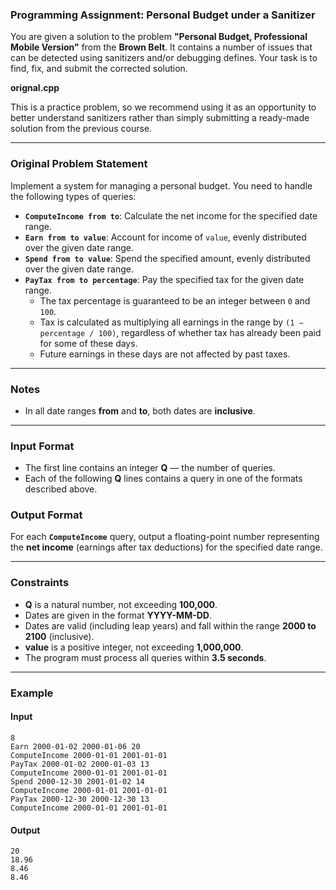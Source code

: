 ### **Programming Assignment: Personal Budget under a Sanitizer**  

You are given a solution to the problem **"Personal Budget, Professional Mobile Version"** from the **Brown Belt**. It contains a number of issues that can be detected using sanitizers and/or debugging defines. Your task is to find, fix, and submit the corrected solution.  

**orignal.cpp**  

This is a practice problem, so we recommend using it as an opportunity to better understand sanitizers rather than simply submitting a ready-made solution from the previous course.  

---

### **Original Problem Statement**  
Implement a system for managing a personal budget. You need to handle the following types of queries:  

- **`ComputeIncome from to`**: Calculate the net income for the specified date range.  
- **`Earn from to value`**: Account for income of `value`, evenly distributed over the given date range.  
- **`Spend from to value`**: Spend the specified amount, evenly distributed over the given date range.  
- **`PayTax from to percentage`**: Pay the specified tax for the given date range.  
  - The tax percentage is guaranteed to be an integer between `0` and `100`.  
  - Tax is calculated as multiplying all earnings in the range by `(1 − percentage / 100)`, regardless of whether tax has already been paid for some of these days.  
  - Future earnings in these days are not affected by past taxes.  

---

### **Notes**  
- In all date ranges **from** and **to**, both dates are **inclusive**.  

---

### **Input Format**  
- The first line contains an integer **Q** — the number of queries.  
- Each of the following **Q** lines contains a query in one of the formats described above.  

### **Output Format**  
For each **`ComputeIncome`** query, output a floating-point number representing the **net income** (earnings after tax deductions) for the specified date range.  

---

### **Constraints**  
- **Q** is a natural number, not exceeding **100,000**.  
- Dates are given in the format **YYYY-MM-DD**.  
- Dates are valid (including leap years) and fall within the range **2000 to 2100** (inclusive).  
- **value** is a positive integer, not exceeding **1,000,000**.  
- The program must process all queries within **3.5 seconds**.  

---

### **Example**  

#### **Input**  
```
8
Earn 2000-01-02 2000-01-06 20
ComputeIncome 2000-01-01 2001-01-01
PayTax 2000-01-02 2000-01-03 13
ComputeIncome 2000-01-01 2001-01-01
Spend 2000-12-30 2001-01-02 14
ComputeIncome 2000-01-01 2001-01-01
PayTax 2000-12-30 2000-12-30 13
ComputeIncome 2000-01-01 2001-01-01
```

#### **Output**  
```
20
18.96
8.46
8.46
```